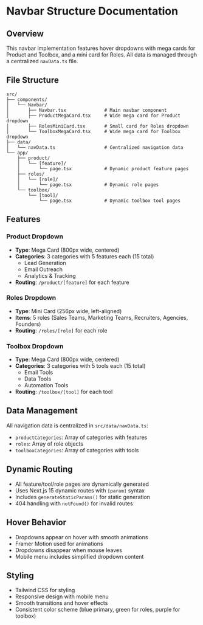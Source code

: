 # Navbar Structure Documentation

## Overview
This navbar implementation features hover dropdowns with mega cards for Product and Toolbox, and a mini card for Roles. All data is managed through a centralized `navData.ts` file.

## File Structure
```
src/
├── components/
│   └── Navbar/
│       ├── Navbar.tsx              # Main navbar component
│       ├── ProductMegaCard.tsx     # Wide mega card for Product dropdown
│       ├── RolesMiniCard.tsx       # Small card for Roles dropdown
│       └── ToolboxMegaCard.tsx     # Wide mega card for Toolbox dropdown
├── data/
│   └── navData.ts                  # Centralized navigation data
└── app/
    ├── product/
    │   └── [feature]/
    │       └── page.tsx            # Dynamic product feature pages
    ├── roles/
    │   └── [role]/
    │       └── page.tsx            # Dynamic role pages
    └── toolbox/
        └── [tool]/
            └── page.tsx            # Dynamic toolbox tool pages
```

## Features

### Product Dropdown
- **Type**: Mega Card (800px wide, centered)
- **Categories**: 3 categories with 5 features each (15 total)
  - Lead Generation
  - Email Outreach  
  - Analytics & Tracking
- **Routing**: `/product/[feature]` for each feature

### Roles Dropdown
- **Type**: Mini Card (256px wide, left-aligned)
- **Items**: 5 roles (Sales Teams, Marketing Teams, Recruiters, Agencies, Founders)
- **Routing**: `/roles/[role]` for each role

### Toolbox Dropdown
- **Type**: Mega Card (800px wide, centered)
- **Categories**: 3 categories with 5 tools each (15 total)
  - Email Tools
  - Data Tools
  - Automation Tools
- **Routing**: `/toolbox/[tool]` for each tool

## Data Management
All navigation data is centralized in `src/data/navData.ts`:
- `productCategories`: Array of categories with features
- `roles`: Array of role objects
- `toolboxCategories`: Array of categories with tools

## Dynamic Routing
- All feature/tool/role pages are dynamically generated
- Uses Next.js 15 dynamic routes with `[param]` syntax
- Includes `generateStaticParams()` for static generation
- 404 handling with `notFound()` for invalid routes

## Hover Behavior
- Dropdowns appear on hover with smooth animations
- Framer Motion used for animations
- Dropdowns disappear when mouse leaves
- Mobile menu includes simplified dropdown content

## Styling
- Tailwind CSS for styling
- Responsive design with mobile menu
- Smooth transitions and hover effects
- Consistent color scheme (blue primary, green for roles, purple for toolbox)
